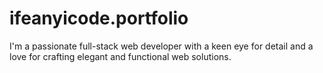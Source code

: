 # ifeanyicode.portfolio
I'm a passionate full-stack web developer with a keen eye for detail and a love for crafting elegant and functional web solutions.
